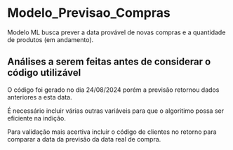# Modelo_Previsao_Compras
Modelo ML busca prever a data provável de novas compras e a quantidade de produtos (em andamento).

## Análises a serem feitas antes de considerar o código utilizável
O código foi gerado no dia 24/08/2024 porém a previsão retornou dados anteriores a esta data.

É necessário incluir várias outras variáveis para que o algoritimo possa ser eficiente na indição.

Para validação mais acertiva incluir o código de clientes no retorno para comparar a data da previsão da data real de compra.

